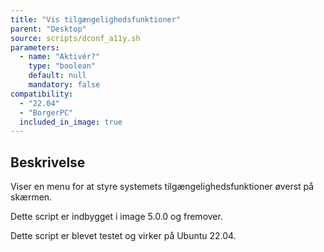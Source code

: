 ```yaml
---
title: "Vis tilgængelighedsfunktioner"
parent: "Desktop"
source: scripts/dconf_a11y.sh
parameters:
  - name: "Aktivér?"
    type: "boolean"
    default: null
    mandatory: false
compatibility:  
  - "22.04"
  - "BorgerPC"
  included_in_image: true
---
```


## Beskrivelse
Viser en menu for at styre systemets tilgængelighedsfunktioner øverst på skærmen.

Dette script er indbygget i image 5.0.0 og fremover.

Dette script er blevet testet og virker på Ubuntu 22.04.